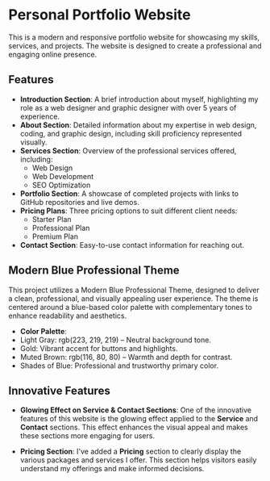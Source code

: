 # Personal Portfolio Website

This is a modern and responsive portfolio website for showcasing my skills, services, and projects. The website is designed to create a professional and engaging online presence.

## Features

- **Introduction Section**: A brief introduction about myself, highlighting my role as a web designer and graphic designer with over 5 years of experience.
- **About Section**: Detailed information about my expertise in web design, coding, and graphic design, including skill proficiency represented visually.
- **Services Section**: Overview of the professional services offered, including:
  - Web Design
  - Web Development
  - SEO Optimization
- **Portfolio Section**: A showcase of completed projects with links to GitHub repositories and live demos.
- **Pricing Plans**: Three pricing options to suit different client needs:
  - Starter Plan
  - Professional Plan
  - Premium Plan
- **Contact Section**: Easy-to-use contact information for reaching out.
  
## Modern Blue Professional Theme
This project utilizes a Modern Blue Professional Theme, designed to deliver a clean, professional, and visually appealing user experience. The theme is centered around a blue-based color palette with complementary tones to enhance readability and aesthetics.

-  **Color Palette**:
  - Light Gray: rgb(223, 219, 219) – Neutral background tone.
  - Gold: Vibrant accent for buttons and highlights.
  - Muted Brown: rgb(116, 80, 80) – Warmth and depth for contrast.
  - Shades of Blue: Professional and trustworthy primary color.

## Innovative Features

- **Glowing Effect on Service & Contact Sections**: One of the innovative features of this website is the glowing effect applied to the **Service** and **Contact** sections. This effect enhances the visual appeal and makes these sections more engaging for users.
  
- **Pricing Section**: I've added a **Pricing** section to clearly display the various packages and services I offer. This section helps visitors easily understand my offerings and make informed decisions.




